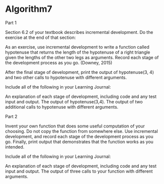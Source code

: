# Algorithm7
Part 1

Section 6.2 of your textbook describes incremental development. Do the exercise at the end of that section:

As an exercise, use incremental development to write a function called hypotenuse that returns the length of the hypotenuse of a right triangle given the lengths of the other two legs as arguments. Record each stage of the development process as you go. (Downey, 2015)

After the final stage of development, print the output of hypotenuse(3, 4) and two other calls to hypotenuse with different arguments.

Include all of the following in your Learning Journal:

An explanation of each stage of development, including code and any test input and output.
The output of hypotenuse(3,4).
The output of two additional calls to hypotenuse with different arguments.

Part 2

Invent your own function that does some useful computation of your choosing. Do not copy the function from somewhere else. Use incremental development, and record each stage of the development process as you go. Finally, print output that demonstrates that the function works as you intended.

Include all of the following in your Learning Journal:

An explanation of each stage of development, including code and any test input and output.
The output of three calls to your function with different arguments.
